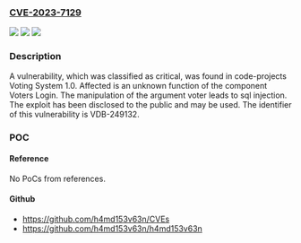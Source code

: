 ### [CVE-2023-7129](https://cve.mitre.org/cgi-bin/cvename.cgi?name=CVE-2023-7129)
![](https://img.shields.io/static/v1?label=Product&message=Voting%20System&color=blue)
![](https://img.shields.io/static/v1?label=Version&message=%3D%201.0%20&color=brighgreen)
![](https://img.shields.io/static/v1?label=Vulnerability&message=CWE-89%20SQL%20Injection&color=brighgreen)

### Description

A vulnerability, which was classified as critical, was found in code-projects Voting System 1.0. Affected is an unknown function of the component Voters Login. The manipulation of the argument voter leads to sql injection. The exploit has been disclosed to the public and may be used. The identifier of this vulnerability is VDB-249132.

### POC

#### Reference
No PoCs from references.

#### Github
- https://github.com/h4md153v63n/CVEs
- https://github.com/h4md153v63n/h4md153v63n

